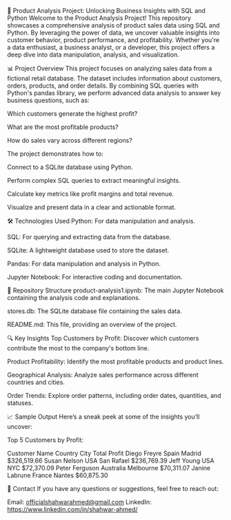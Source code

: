 🚀 Product Analysis Project: Unlocking Business Insights with SQL and Python
Welcome to the Product Analysis Project! This repository showcases a comprehensive analysis of product sales data using SQL and Python. By leveraging the power of data, we uncover valuable insights into customer behavior, product performance, and profitability. Whether you're a data enthusiast, a business analyst, or a developer, this project offers a deep dive into data manipulation, analysis, and visualization.

📊 Project Overview
This project focuses on analyzing sales data from a fictional retail database. The dataset includes information about customers, orders, products, and order details. By combining SQL queries with Python's pandas library, we perform advanced data analysis to answer key business questions, such as:

Which customers generate the highest profit?

What are the most profitable products?

How do sales vary across different regions?

The project demonstrates how to:

Connect to a SQLite database using Python.

Perform complex SQL queries to extract meaningful insights.

Calculate key metrics like profit margins and total revenue.

Visualize and present data in a clear and actionable format.

🛠️ Technologies Used
Python: For data manipulation and analysis.

SQL: For querying and extracting data from the database.

SQLite: A lightweight database used to store the dataset.

Pandas: For data manipulation and analysis in Python.

Jupyter Notebook: For interactive coding and documentation.

📂 Repository Structure
product-analysis1.ipynb: The main Jupyter Notebook containing the analysis code and explanations.

stores.db: The SQLite database file containing the sales data.

README.md: This file, providing an overview of the project.

🔍 Key Insights
Top Customers by Profit: Discover which customers contribute the most to the company's bottom line.

Product Profitability: Identify the most profitable products and product lines.

Geographical Analysis: Analyze sales performance across different countries and cities.

Order Trends: Explore order patterns, including order dates, quantities, and statuses.

📈 Sample Output
Here’s a sneak peek at some of the insights you’ll uncover:

Top 5 Customers by Profit:

Customer Name	 Country	     City	         Total Profit
Diego Freyre	 Spain	     Madrid	          $326,519.66
Susan Nelson	 USA	       San Rafael	       $236,769.39
Jeff Young	    USA	       NYC	             $72,370.09
Peter Ferguson	 Australia	 Melbourne	       $70,311.07
Janine Labrune	 France	    Nantes	          $60,875.30

📧 Contact
If you have any questions or suggestions, feel free to reach out:

Email: officialshahwarahmed@gmail.com
LinkedIn: https://www.linkedin.com/in/shahwar-ahmed/